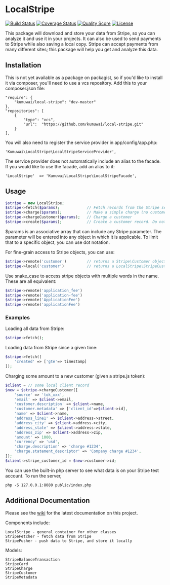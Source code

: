 LocalStripe
============
[![Build Status](https://img.shields.io/travis/kumuwai/local-stripe/master.svg)](https://travis-ci.org/kumuwai/local-stripe)
[![Coverage Status](https://coveralls.io/repos/kumuwai/local-stripe/badge.png?branch=master)](https://coveralls.io/r/kumuwai/local-stripe)
[![Quality Score](https://img.shields.io/scrutinizer/g/kumuwai/local-stripe.svg)](https://scrutinizer-ci.com/g/kumuwai/local-stripe)
[![License](https://img.shields.io/badge/license-MIT-blue.svg)](LICENSE.md)

This package will download and store your data from Stripe, so you can analyze it and use it in your projects. It can also be used to send payments to Stripe while also saving a local copy. Stripe can accept payments from many different sites; this package will help you get and analyze this data. 


Installation
--------------
This is not yet available as a package on packagist, so if you'd like to install it via composer, you'll need to use a vcs repository. Add this to your composer.json file:

    "require": {
        "kumuwai/local-stripe": "dev-master"
    },
    "repositories": [
        {
            "type": "vcs",
            "url":  "https://github.com/kumuwai/local-stripe.git"
        }
    ],

You will also need to register the service provider in app/config/app.php:

    'Kumuwai\LocalStripe\LocalStripeServiceProvider',

The service provider does not automatically include an alias to the facade. If you would like to use the facade, add an alias to it:

    'LocalStripe'  => 'Kumuwai\LocalStripe\LocalStripeFacade',


Usage
------

```php
$stripe = new LocalStripe;
$stripe->fetch($params);            // Fetch records from the Stripe server; return local objects
$stripe->charge($params);           // Make a simple charge (no customer object, or already-created customer)
$stripe->chargeCustomer($params);   // Charge a customer
$stripe->create($params);           // Create a customer record. Do not charge them at this time.
```

$params is an associative array that can include any Stripe parameter. The parameter will be entered into any object in which it is applicable. To limit that to a specific object, you can use dot notation. 

For fine-grain access to Stripe objects, you can use:

```php
$stripe->remote('customer')         // returns a Stripe\Customer object
$stripe->local('customer')          // returns a LocalStripe\StripeCustomer object
```

Use snake_case to access stripe objects with multiple words in the name. These are all equivalent:

```php
$stripe->remote('application_fee') 
$stripe->remote('application-fee') 
$stripe->remote('ApplicationFee') 
$stripe->remote('applicationFee') 
```

### Examples

Loading all data from Stripe:

```php
$stripe->fetch();
```

Loading data from Stripe since a given time:

```php
$stripe->fetch([
    'created' => ['gte'=> timestamp]
]);
```

Charging some amount to a new customer (given a stripe.js token):

```php
$client = // some local client record
$new = $stripe->chargeCustomer([
    'source' => 'tok_xxx',
    'email' => $client->email,
    'customer.description' => $client->name,
    'customer.metadata' => ['client_id'=>$client->id],
    'name' => $client->name,
    'address_line1' => $client->address->street,
    'address_city' => $client->address->city,
    'address_state' => $client->address->state,
    'address_zip' => $client->address->zip,
    'amount' => 1000,
    'currency' => 'usd',
    'charge.description' => 'charge #1234',
    'charge.statement_descriptor' => 'Company charge #1234',
]);
$client->stripe_customer_id = $new->customer->id;
```

You can use the built-in php server to see what data is on your Stripe test account. To run the server,

    php -S 127.0.0.1:8080 public/index.php


Additional Documentation
-------------------------
Please see the [wiki](https://github.com/kumuwai/local-stripe/wiki) for the latest documentation on this project.

Components include:

    LocalStripe - general container for other classes
    StripeFetcher - fetch data from Stripe
    StripePusher - push data to Stripe, and store it locally

Models:

    StripeBalanceTransaction
    StripeCard
    StripeCharge
    StripeCustomer
    StripeMetadata


